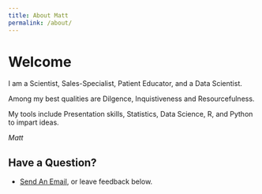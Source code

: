 ```yaml
---
title: About Matt
permalink: /about/
---
```


# Welcome

I am a Scientist, Sales-Specialist, Patient Educator, and a Data Scientist.

Among my best qualities are Dilgence, Inquistiveness and Resourcefulness.  

My tools include Presentation skills, Statistics, Data Science, R, and Python to impart ideas.

*Matt*

## Have a Question?

- <a href="mailto:matt.curcio.ri@gmail.com?subject=Greetings from a new friend">Send An Email</a>, or leave feedback below.
